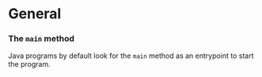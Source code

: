 # General


### The `main` method
Java programs by default look for the `main` method as an entrypoint to start the program.